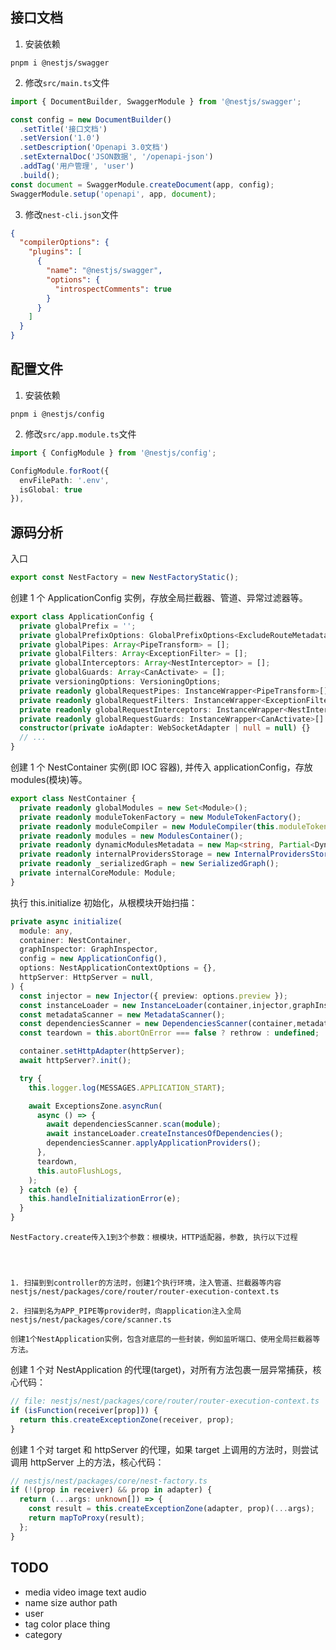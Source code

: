 ## 接口文档

1. 安装依赖

```
pnpm i @nestjs/swagger
```

2. 修改`src/main.ts`文件

```typescript
import { DocumentBuilder, SwaggerModule } from '@nestjs/swagger';

const config = new DocumentBuilder()
  .setTitle('接口文档')
  .setVersion('1.0')
  .setDescription('Openapi 3.0文档')
  .setExternalDoc('JSON数据', '/openapi-json')
  .addTag('用户管理', 'user')
  .build();
const document = SwaggerModule.createDocument(app, config);
SwaggerModule.setup('openapi', app, document);
```

3. 修改`nest-cli.json`文件

```json
{
  "compilerOptions": {
    "plugins": [
      {
        "name": "@nestjs/swagger",
        "options": {
          "introspectComments": true
        }
      }
    ]
  }
}
```

## 配置文件

1. 安装依赖

```shell
pnpm i @nestjs/config
```

2. 修改`src/app.module.ts`文件

```typescript
import { ConfigModule } from '@nestjs/config';

ConfigModule.forRoot({
  envFilePath: '.env',
  isGlobal: true
}),
```

## 源码分析

入口

```typescript
export const NestFactory = new NestFactoryStatic();
```

创建 1 个 ApplicationConfig 实例，存放全局拦截器、管道、异常过滤器等。

```typescript
export class ApplicationConfig {
  private globalPrefix = '';
  private globalPrefixOptions: GlobalPrefixOptions<ExcludeRouteMetadata> = {};
  private globalPipes: Array<PipeTransform> = [];
  private globalFilters: Array<ExceptionFilter> = [];
  private globalInterceptors: Array<NestInterceptor> = [];
  private globalGuards: Array<CanActivate> = [];
  private versioningOptions: VersioningOptions;
  private readonly globalRequestPipes: InstanceWrapper<PipeTransform>[] = [];
  private readonly globalRequestFilters: InstanceWrapper<ExceptionFilter>[] = [];
  private readonly globalRequestInterceptors: InstanceWrapper<NestInterceptor>[] = [];
  private readonly globalRequestGuards: InstanceWrapper<CanActivate>[] = [];
  constructor(private ioAdapter: WebSocketAdapter | null = null) {}
  // ...
}
```

创建 1 个 NestContainer 实例(即 IOC 容器), 并传入 applicationConfig，存放 modules(模块)等。

```typescript
export class NestContainer {
  private readonly globalModules = new Set<Module>();
  private readonly moduleTokenFactory = new ModuleTokenFactory();
  private readonly moduleCompiler = new ModuleCompiler(this.moduleTokenFactory);
  private readonly modules = new ModulesContainer();
  private readonly dynamicModulesMetadata = new Map<string, Partial<DynamicModule>>();
  private readonly internalProvidersStorage = new InternalProvidersStorage();
  private readonly _serializedGraph = new SerializedGraph();
  private internalCoreModule: Module;
}
```

执行 this.initialize 初始化，从根模块开始扫描：

```typescript
private async initialize(
  module: any,
  container: NestContainer,
  graphInspector: GraphInspector,
  config = new ApplicationConfig(),
  options: NestApplicationContextOptions = {},
  httpServer: HttpServer = null,
) {
  const injector = new Injector({ preview: options.preview });
  const instanceLoader = new InstanceLoader(container,injector,graphInspector,);
  const metadataScanner = new MetadataScanner();
  const dependenciesScanner = new DependenciesScanner(container,metadataScanner,graphInspector,config,);
  const teardown = this.abortOnError === false ? rethrow : undefined;

  container.setHttpAdapter(httpServer);
  await httpServer?.init();

  try {
    this.logger.log(MESSAGES.APPLICATION_START);

    await ExceptionsZone.asyncRun(
      async () => {
        await dependenciesScanner.scan(module);
        await instanceLoader.createInstancesOfDependencies();
        dependenciesScanner.applyApplicationProviders();
      },
      teardown,
      this.autoFlushLogs,
    );
  } catch (e) {
    this.handleInitializationError(e);
  }
}
```

```
NestFactory.create传入1到3个参数：根模块，HTTP适配器，参数, 执行以下过程




1. 扫描到到controller的方法时，创建1个执行环境，注入管道、拦截器等内容
nestjs/nest/packages/core/router/router-execution-context.ts

2. 扫描到名为APP_PIPE等provider时，向application注入全局
nestjs/nest/packages/core/scanner.ts

创建1个NestApplication实例，包含对底层的一些封装，例如监听端口、使用全局拦截器等方法。

```

创建 1 个对 NestApplication 的代理(target)，对所有方法包裹一层异常捕获，核心代码：

```typescript
// file: nestjs/nest/packages/core/router/router-execution-context.ts
if (isFunction(receiver[prop])) {
  return this.createExceptionZone(receiver, prop);
}
```

创建 1 个对 target 和 httpServer 的代理，如果 target 上调用的方法时，则尝试调用 httpServer 上的方法，核心代码：

```typescript
// nestjs/nest/packages/core/nest-factory.ts
if (!(prop in receiver) && prop in adapter) {
  return (...args: unknown[]) => {
    const result = this.createExceptionZone(adapter, prop)(...args);
    return mapToProxy(result);
  };
}
```
## TODO
- media video image text audio
- name size author path
- user
- tag color place thing
- category